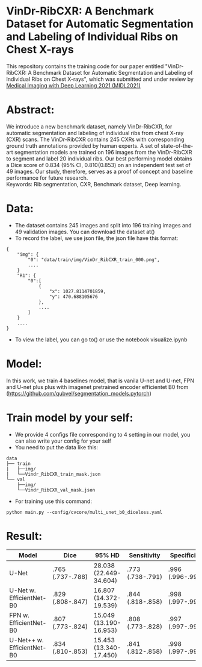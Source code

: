 # VinDr-RibCXR: A Benchmark Dataset for Automatic Segmentation and Labeling of Individual Ribs on Chest X-rays

This repository contains the training code for our paper entitled "VinDr-RibCXR: A Benchmark Dataset for Automatic Segmentation and Labeling of Individual Ribs on Chest X-rays", which was submitted and under review by [Medical Imaging with Deep Learning 2021 (MIDL2021)](https://2021.midl.io/) 
# Abstract:
We introduce a new benchmark dataset, namely VinDr-RibCXR, for automatic segmentation and labeling of individual ribs from chest X-ray (CXR) scans. The VinDr-RibCXR contains 245 CXRs with corresponding ground truth annotations provided by human experts. A set of state-of-the-art segmentation models are trained on 196 images from the VinDr-RibCXR to segment and label 20 individual ribs. Our best performing model obtains a Dice score of 0.834 (95% CI, 0.810{0.853) on an independent test set of 49 images. Our study, therefore, serves as a proof of concept and baseline performance for future research.\
Keywords: Rib segmentation, CXR, Benchmark dataset, Deep learning.

# Data:
- The dataset contains 245 images and split into 196 training images and 49 validation images. You can download the dataset at()
- To record the label, we use json file, the json file have this format:
```
{
    "img": {
        "0": "data/train/img/VinDr_RibCXR_train_000.png",
        ....
    }
    "R1": {
        "0":[
            {
                "x": 1027.8114701859,
                "y": 470.688105676
            },
            ....
        ]
    }
    ....
}        
```
- To view the label, you can go to() or use the notebook visualize.ipynb

# Model:
In this work, we train 4 baselines model, that is vanila U-net and U-net, FPN and U-net plus plus with imagenet pretrained encoder efficientet B0 from (https://github.com/qubvel/segmentation_models.pytorch)
# Train model by your self:
- We provide 4 configs file conresponding to 4 setting in our model, you can also write your config for your self
- You need to put the data like this:
```
data
├── train
|   ├──img/
|   └──Vindr_RibCXR_train_mask.json
└── val
    ├──img/
    └──Vindr_RibCXR_val_mask.json
```
- For training use this command:
```
python main.py --config/cvcore/multi_unet_b0_diceloss.yaml
```

# Result:


| Model                      | Dice             | 95% HD                 | Sensitivity      | Specificity      |
|----------------------------|------------------|------------------------|------------------|------------------|
| U-Net                      | .765 (.737-.788) | 28.038 (22.449-34.604) | .773 (.738-.791) | .996 (.996-.997) |
| U-Net w. EfficientNet-B0   | .829 (.808-.847) | 16.807 (14.372-19.539) | .844 (.818-.858) | .998 (.997-.998) |
| FPN w. EfficientNet-B0     | .807 (.773-.824) | 15.049 (13.190-16.953) | .808 (.773-.828) | .997 (.997-.998) |
| U-Net++ w. EfficientNet-B0 | .834 (.810-.853) | 15.453 (13.340-17.450) | .841 (.812-.858) | .998 (.997-.998) |
